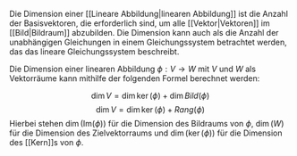 Die Dimension einer [[Lineare Abbildung|linearen Abbildung]] ist die Anzahl der Basisvektoren, die erforderlich sind, um alle [[Vektor|Vektoren]] im [[Bild|Bildraum]] abzubilden. Die Dimension kann auch als die Anzahl der unabhängigen Gleichungen in einem Gleichungssystem betrachtet werden, das das lineare Gleichungssystem beschreibt.

Die Dimension einer linearen Abbildung $\phi: V \rightarrow W$ mit $V$ und $W$ als Vektorräume kann mithilfe der folgenden Formel berechnet werden:

$$\dim V = \dim \ker (\phi) + \dim Bild(\phi)$$
$$\dim V = \dim \ker (\phi) + Rang (\phi)$$
Hierbei stehen $\dim(\text{Im}(\phi))$ für die Dimension des Bildraums von $\phi$, $\dim(W)$ für die Dimension des Zielvektorraums und $\dim(\ker(\phi))$ für die Dimension des [[Kern]]s von $\phi$.